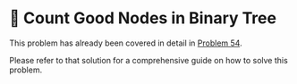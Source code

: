 # 📝 Count Good Nodes in Binary Tree

This problem has already been covered in detail in [Problem 54](54_Count_Good_Nodes_in_Binary_Tree.md).

Please refer to that solution for a comprehensive guide on how to solve this problem. 